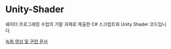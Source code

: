 # Unity-Shader

쉐이더 프로그래밍 수업의 기말 과제로 제출한 C# 스크립트와 Unity Shader 코드입니다.

[녹화 영상 및 관련 문서](https://wandering-rumba-865.notion.site/NPR-Rendering-1b2aba645d3280e3b24cee9003d59e11?pvs=74)




